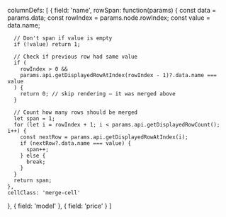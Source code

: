 columnDefs: [
  {
    field: 'name',
    rowSpan: function(params) {
      const data = params.data;
      const rowIndex = params.node.rowIndex;
      const value = data.name;

      // Don't span if value is empty
      if (!value) return 1;

      // Check if previous row had same value
      if (
        rowIndex > 0 &&
        params.api.getDisplayedRowAtIndex(rowIndex - 1)?.data.name === value
      ) {
        return 0; // skip rendering — it was merged above
      }

      // Count how many rows should be merged
      let span = 1;
      for (let i = rowIndex + 1; i < params.api.getDisplayedRowCount(); i++) {
        const nextRow = params.api.getDisplayedRowAtIndex(i);
        if (nextRow?.data.name === value) {
          span++;
        } else {
          break;
        }
      }
      return span;
    },
    cellClass: 'merge-cell'
  },
  { field: 'model' },
  { field: 'price' }
]
